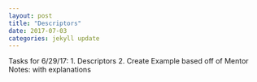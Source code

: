 ```yaml
---
layout: post
title: "Descriptors"
date: 2017-07-03
categories: jekyll update
---
```


Tasks for 6/29/17:
    1. Descriptors
    2. Create Example based off of Mentor Notes: with explanations
